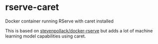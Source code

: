 # rserve-caret
Docker container running RServe with caret installed

This is based on [stevenpollack/docker-rserve](https://github.com/stevenpollack/docker-rserve) but adds a lot of machine learning model capabilities using caret.
